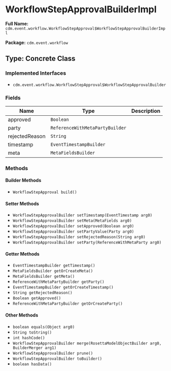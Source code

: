 # WorkflowStepApprovalBuilderImpl

**Full Name:** `cdm.event.workflow.WorkflowStepApproval$WorkflowStepApprovalBuilderImpl`

**Package:** `cdm.event.workflow`

## Type: Concrete Class

### Implemented Interfaces

- `cdm.event.workflow.WorkflowStepApproval$WorkflowStepApprovalBuilder`

### Fields

| Name | Type | Description |
|------|------|-------------|
| approved | `Boolean` |  |
| party | `ReferenceWithMetaPartyBuilder` |  |
| rejectedReason | `String` |  |
| timestamp | `EventTimestampBuilder` |  |
| meta | `MetaFieldsBuilder` |  |

### Methods

#### Builder Methods

- `WorkflowStepApproval build()`

#### Setter Methods

- `WorkflowStepApprovalBuilder setTimestamp(EventTimestamp arg0)`
- `WorkflowStepApprovalBuilder setMeta(MetaFields arg0)`
- `WorkflowStepApprovalBuilder setApproved(Boolean arg0)`
- `WorkflowStepApprovalBuilder setPartyValue(Party arg0)`
- `WorkflowStepApprovalBuilder setRejectedReason(String arg0)`
- `WorkflowStepApprovalBuilder setParty(ReferenceWithMetaParty arg0)`

#### Getter Methods

- `EventTimestampBuilder getTimestamp()`
- `MetaFieldsBuilder getOrCreateMeta()`
- `MetaFieldsBuilder getMeta()`
- `ReferenceWithMetaPartyBuilder getParty()`
- `EventTimestampBuilder getOrCreateTimestamp()`
- `String getRejectedReason()`
- `Boolean getApproved()`
- `ReferenceWithMetaPartyBuilder getOrCreateParty()`

#### Other Methods

- `boolean equals(Object arg0)`
- `String toString()`
- `int hashCode()`
- `WorkflowStepApprovalBuilder merge(RosettaModelObjectBuilder arg0, BuilderMerger arg1)`
- `WorkflowStepApprovalBuilder prune()`
- `WorkflowStepApprovalBuilder toBuilder()`
- `boolean hasData()`

